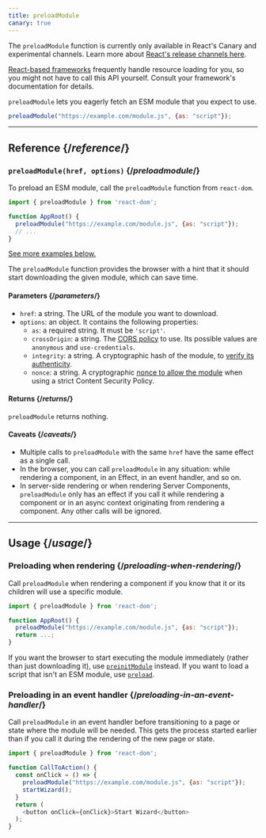 ```yaml
---
title: preloadModule
canary: true
---
```


<Canary>

The `preloadModule` function is currently only available in React's Canary and experimental channels. Learn more about [React's release channels here](/community/versioning-policy#all-release-channels).

</Canary>

<Note>

[React-based frameworks](/learn/start-a-new-react-project) frequently handle resource loading for you, so you might not have to call this API yourself. Consult your framework's documentation for details.

</Note>



`preloadModule` lets you eagerly fetch an ESM module that you expect to use.

```js
preloadModule("https://example.com/module.js", {as: "script"});
```



<InlineToc />

---

## Reference {/*reference*/}

### `preloadModule(href, options)` {/*preloadmodule*/}

To preload an ESM module, call the `preloadModule` function from `react-dom`.

```js
import { preloadModule } from 'react-dom';

function AppRoot() {
  preloadModule("https://example.com/module.js", {as: "script"});
  // ...
}

```

[See more examples below.](#usage)

The `preloadModule` function provides the browser with a hint that it should start downloading the given module, which can save time.

#### Parameters {/*parameters*/}

* `href`: a string. The URL of the module you want to download.
* `options`: an object. It contains the following properties:
  *  `as`: a required string. It must be `'script'`.
  *  `crossOrigin`: a string. The [CORS policy](https://developer.mozilla.org/en-US/docs/Web/HTML/Attributes/crossorigin) to use. Its possible values are `anonymous` and `use-credentials`.
  *  `integrity`: a string. A cryptographic hash of the module, to [verify its authenticity](https://developer.mozilla.org/en-US/docs/Web/Security/Subresource_Integrity).
  *  `nonce`: a string. A cryptographic [nonce to allow the module](https://developer.mozilla.org/en-US/docs/Web/HTML/Global_attributes/nonce) when using a strict Content Security Policy. 


#### Returns {/*returns*/}

`preloadModule` returns nothing.

#### Caveats {/*caveats*/}

* Multiple calls to `preloadModule` with the same `href` have the same effect as a single call.
* In the browser, you can call `preloadModule` in any situation: while rendering a component, in an Effect, in an event handler, and so on.
* In server-side rendering or when rendering Server Components, `preloadModule` only has an effect if you call it while rendering a component or in an async context originating from rendering a component. Any other calls will be ignored.

---

## Usage {/*usage*/}

### Preloading when rendering {/*preloading-when-rendering*/}

Call `preloadModule` when rendering a component if you know that it or its children will use a specific module.

```js
import { preloadModule } from 'react-dom';

function AppRoot() {
  preloadModule("https://example.com/module.js", {as: "script"});
  return ...;
}
```

If you want the browser to start executing the module immediately (rather than just downloading it), use [`preinitModule`](/reference/react-dom/preinitModule) instead. If you want to load a script that isn't an ESM module, use [`preload`](/reference/react-dom/preload).

### Preloading in an event handler {/*preloading-in-an-event-handler*/}

Call `preloadModule` in an event handler before transitioning to a page or state where the module will be needed. This gets the process started earlier than if you call it during the rendering of the new page or state.

```js
import { preloadModule } from 'react-dom';

function CallToAction() {
  const onClick = () => {
    preloadModule("https://example.com/module.js", {as: "script"});
    startWizard();
  }
  return (
    <button onClick={onClick}>Start Wizard</button>
  );
}
```
